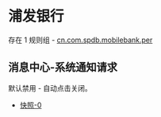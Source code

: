 # 浦发银行

存在 1 规则组 - [cn.com.spdb.mobilebank.per](/src/apps/cn.com.spdb.mobilebank.per.ts)

## 消息中心-系统通知请求

默认禁用 - 自动点击关闭。

- [快照-0](https://i.gkd.li/i/13458535)
